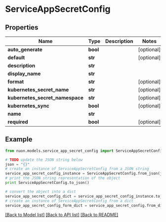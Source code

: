 # ServiceAppSecretConfig


## Properties

Name | Type | Description | Notes
------------ | ------------- | ------------- | -------------
**auto_generate** | **bool** |  | [optional] 
**default** | **str** |  | [optional] 
**description** | **str** |  | 
**display_name** | **str** |  | 
**format** | **str** |  | [optional] 
**kubernetes_secret_name** | **str** |  | [optional] 
**kubernetes_secret_namespace** | **str** |  | [optional] 
**kubernetes_sync** | **bool** |  | [optional] 
**name** | **str** |  | 
**required** | **bool** |  | [optional] 

## Example

```python
from nuon.models.service_app_secret_config import ServiceAppSecretConfig

# TODO update the JSON string below
json = "{}"
# create an instance of ServiceAppSecretConfig from a JSON string
service_app_secret_config_instance = ServiceAppSecretConfig.from_json(json)
# print the JSON string representation of the object
print ServiceAppSecretConfig.to_json()

# convert the object into a dict
service_app_secret_config_dict = service_app_secret_config_instance.to_dict()
# create an instance of ServiceAppSecretConfig from a dict
service_app_secret_config_form_dict = service_app_secret_config.from_dict(service_app_secret_config_dict)
```
[[Back to Model list]](../README.md#documentation-for-models) [[Back to API list]](../README.md#documentation-for-api-endpoints) [[Back to README]](../README.md)


